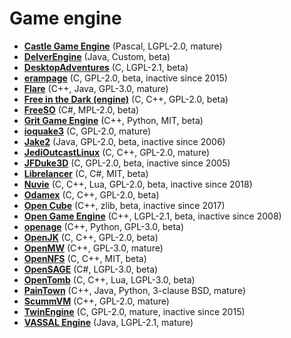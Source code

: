 [comment]: # (autogenerated content, do not edit)
# Game engine

- **[Castle Game Engine](castle_game_engine.md)** (Pascal, LGPL-2.0, mature)
- **[DelverEngine](delverengine.md)** (Java, Custom, beta)
- **[DesktopAdventures](desktopadventures.md)** (C, LGPL-2.1, beta)
- **[erampage](erampage.md)** (C, GPL-2.0, beta, inactive since 2015)
- **[Flare](flare.md)** (C++, Java, GPL-3.0, mature)
- **[Free in the Dark (engine)](free_in_the_dark_engine.md)** (C, C++, GPL-2.0, beta)
- **[FreeSO](freeso.md)** (C#, MPL-2.0, beta)
- **[Grit Game Engine](grit_game_engine.md)** (C++, Python, MIT, beta)
- **[ioquake3](ioquake3.md)** (C, GPL-2.0, mature)
- **[Jake2](jake2.md)** (Java, GPL-2.0, beta, inactive since 2006)
- **[JediOutcastLinux](jedioutcastlinux.md)** (C, C++, GPL-2.0, mature)
- **[JFDuke3D](jfduke3d.md)** (C, GPL-2.0, beta, inactive since 2005)
- **[Librelancer](librelancer.md)** (C, C#, MIT, beta)
- **[Nuvie](nuvie.md)** (C, C++, Lua, GPL-2.0, beta, inactive since 2018)
- **[Odamex](odamex.md)** (C, C++, GPL-2.0, beta)
- **[Open Cube](open_cube.md)** (C++, zlib, beta, inactive since 2017)
- **[Open Game Engine](open_game_engine.md)** (C++, LGPL-2.1, beta, inactive since 2008)
- **[openage](openage.md)** (C++, Python, GPL-3.0, beta)
- **[OpenJK](openjk.md)** (C, C++, GPL-2.0, beta)
- **[OpenMW](openmw.md)** (C++, GPL-3.0, mature)
- **[OpenNFS](opennfs.md)** (C, C++, MIT, beta)
- **[OpenSAGE](opensage.md)** (C#, LGPL-3.0, beta)
- **[OpenTomb](opentomb.md)** (C, C++, Lua, LGPL-3.0, beta)
- **[PainTown](paintown.md)** (C++, Java, Python, 3-clause BSD, mature)
- **[ScummVM](scummvm.md)** (C++, GPL-2.0, mature)
- **[TwinEngine](twinengine.md)** (C, GPL-2.0, mature, inactive since 2015)
- **[VASSAL Engine](vassal_engine.md)** (Java, LGPL-2.1, mature)